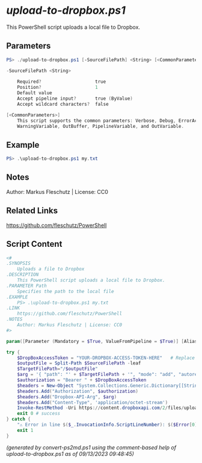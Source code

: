 *upload-to-dropbox.ps1*
================

This PowerShell script uploads a local file to Dropbox.

Parameters
----------
```powershell
PS> ./upload-to-dropbox.ps1 [-SourceFilePath] <String> [<CommonParameters>]

-SourceFilePath <String>
    
    Required?                    true
    Position?                    1
    Default value                
    Accept pipeline input?       true (ByValue)
    Accept wildcard characters?  false

[<CommonParameters>]
    This script supports the common parameters: Verbose, Debug, ErrorAction, ErrorVariable, WarningAction, 
    WarningVariable, OutBuffer, PipelineVariable, and OutVariable.
```

Example
-------
```powershell
PS> .\upload-to-dropbox.ps1 my.txt

```

Notes
-----
Author: Markus Fleschutz | License: CC0

Related Links
-------------
https://github.com/fleschutz/PowerShell

Script Content
--------------
```powershell
<#
.SYNOPSIS
	Uploads a file to Dropbox
.DESCRIPTION
	This PowerShell script uploads a local file to Dropbox.
.PARAMETER Path
	Specifies the path to the local file
.EXAMPLE
	PS> .\upload-to-dropbox.ps1 my.txt
.LINK
	https://github.com/fleschutz/PowerShell
.NOTES
	Author: Markus Fleschutz | License: CC0
#>

param([Parameter (Mandatory = $True, ValueFromPipeline = $True)] [Alias("f")] [string]$SourceFilePath) 

try {
	$DropBoxAccessToken = "YOUR-DROPBOX-ACCESS-TOKEN-HERE"   # Replace with your DropBox Access Token
	$outputFile = Split-Path $SourceFilePath -leaf
	$TargetFilePath="/$outputFile"
	$arg = '{ "path": "' + $TargetFilePath + '", "mode": "add", "autorename": true, "mute": false }'
	$authorization = "Bearer " + $DropBoxAccessToken
	$headers = New-Object "System.Collections.Generic.Dictionary[[String],[String]]"
	$headers.Add("Authorization", $authorization)
	$headers.Add("Dropbox-API-Arg", $arg)
	$headers.Add("Content-Type", 'application/octet-stream')
	Invoke-RestMethod -Uri https://content.dropboxapi.com/2/files/upload -Method Post -InFile $SourceFilePath -Headers $headers
	exit 0 # success
} catch {
	"⚠️ Error in line $($_.InvocationInfo.ScriptLineNumber): $($Error[0]) after $Elapsed sec."
	exit 1
}
```

*(generated by convert-ps2md.ps1 using the comment-based help of upload-to-dropbox.ps1 as of 09/13/2023 09:48:45)*
